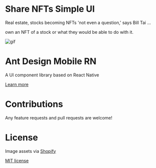 # Share NFTs Simple UI

Real estate, stocks becoming NFTs 'not even a question,' says Bill Tai ... 

own an NFT of a stock or what they would be able to do with it.

![gif](https://github.com/phucprime/ShareNFT/blob/master/App/Assets/shareNFTs.gif)

# Ant Design Mobile RN

A UI component library based on React Native

[Learn more](https://rn.mobile.ant.design/docs/react/introduce)

# Contributions

Any feature requests and pull requests are welcome!

# License

Image assets via [Shopify](https://google.com/)

[MIT license](https://choosealicense.com/licenses/mit/)
